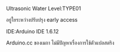 Ultrasonic Water Level:TYPE01

  อยู่ใยระหว่างปรับปรุง early access
  
IDE:Arduino IDE 1.6.12 

Arduino.cc ของเมกา ไม่มีปัญหาเรื่องการใช้ตัวแปลสตริง

